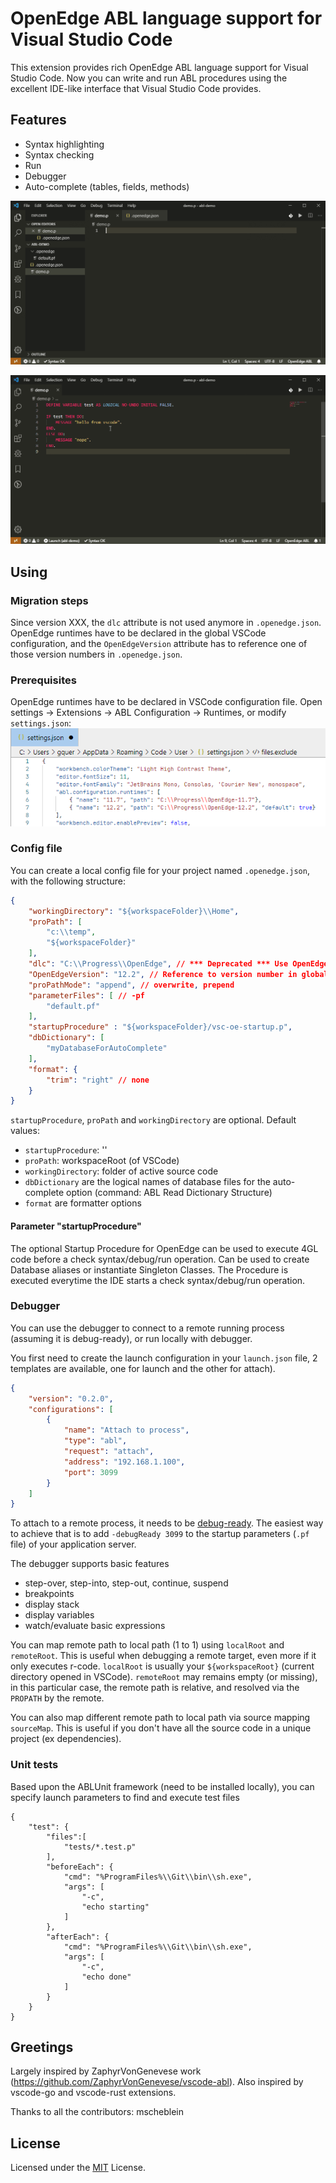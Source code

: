 # OpenEdge ABL language support for Visual Studio Code
This extension provides rich OpenEdge ABL language support for Visual Studio Code. Now you can write and run ABL procedures using the excellent IDE-like interface that Visual Studio Code provides.

## Features

* Syntax highlighting
* Syntax checking
* Run
* Debugger
* Auto-complete (tables, fields, methods)

![features demo](./docs/images/demo.gif "Demo")

![debugger demo](./docs/images/debug.gif "Debugger")

## Using

### Migration steps

Since version XXX, the `dlc` attribute is not used anymore in `.openedge.json`. OpenEdge runtimes have to be declared in the global VSCode configuration,
and the `OpenEdgeVersion` attribute has to reference one of those version numbers in `.openedge.json`.
### Prerequisites

OpenEdge runtimes have to be declared in VSCode configuration file. Open settings -> Extensions -> ABL Configuration -> Runtimes, or modify `settings.json`:
![Settings](docs/images/settings.png)

### Config file
You can create a local config file for your project named `.openedge.json`, with the following structure:
```JSON
{
    "workingDirectory": "${workspaceFolder}\\Home",
    "proPath": [
        "c:\\temp",
        "${workspaceFolder}"
    ],
    "dlc": "C:\\Progress\\OpenEdge", // *** Deprecated *** Use OpenEdgeVersion
    "OpenEdgeVersion": "12.2", // Reference to version number in global config
    "proPathMode": "append", // overwrite, prepend
    "parameterFiles": [ // -pf
        "default.pf"
    ],
    "startupProcedure" : "${workspaceFolder}/vsc-oe-startup.p",
    "dbDictionary": [
        "myDatabaseForAutoComplete"
    ],
    "format": {
        "trim": "right" // none
    }
}
```

`startupProcedure`, `proPath` and `workingDirectory` are optional. Default values:
- `startupProcedure`: ''
- `proPath`: workspaceRoot (of VSCode)
- `workingDirectory`: folder of active source code
- `dbDictionary` are the logical names of database files for the auto-complete option (command: ABL Read Dictionary Structure)
- `format` are formatter options

#### Parameter "startupProcedure"
The optional Startup Procedure for OpenEdge can be used to execute 4GL code before a check syntax/debug/run operation. Can be used to create Database aliases or instantiate Singleton Classes. The Procedure is executed everytime the IDE starts a check syntax/debug/run operation.

### Debugger
You can use the debugger to connect to a remote running process (assuming it is debug-ready), or run locally with debugger.

You first need to create the launch configuration in your `launch.json` file, 2 templates are available, one for launch and the other for attach).

```JSON
{
    "version": "0.2.0",
    "configurations": [
        {
            "name": "Attach to process",
            "type": "abl",
            "request": "attach",
            "address": "192.168.1.100",
            "port": 3099
        }
    ]
}
```

To attach to a remote process, it needs to be [debug-ready](https://documentation.progress.com/output/ua/OpenEdge_latest/index.html#page/asaps/attaching-the-debugger-to-an-appserver-session.html).
The easiest way to achieve that is to add `-debugReady 3099` to the startup parameters (`.pf` file) of your application server.

The debugger supports basic features
- step-over, step-into, step-out, continue, suspend
- breakpoints
- display stack
- display variables
- watch/evaluate basic expressions

You can map remote path to local path (1 to 1) using `localRoot` and `remoteRoot`. This is useful when debugging a remote target, even more if it only executes r-code.
`localRoot` is usually your `${workspaceRoot}` (current directory opened in VSCode). `remoteRoot` may remains empty (or missing), in this particular case, the remote path is relative, and resolved via the `PROPATH` by the remote.


You can also map different remote path to local path via source mapping `sourceMap`. This is useful if you don't have all the source code in a unique project (ex dependencies).

### Unit tests
Based upon the ABLUnit framework (need to be installed locally), you can specify launch parameters to find and execute test files
```
{
    "test": {
        "files":[
            "tests/*.test.p"
        ],
        "beforeEach": {
            "cmd": "%ProgramFiles%\\Git\\bin\\sh.exe",
            "args": [
                "-c",
                "echo starting"
            ]
        },
        "afterEach": {
            "cmd": "%ProgramFiles%\\Git\\bin\\sh.exe",
            "args": [
                "-c",
                "echo done"
            ]
        }
    }
}
```

## Greetings
Largely inspired by ZaphyrVonGenevese work (https://github.com/ZaphyrVonGenevese/vscode-abl).
Also inspired by vscode-go and vscode-rust extensions.

Thanks to all the contributors: mscheblein

## License
Licensed under the [MIT](LICENSE) License.
